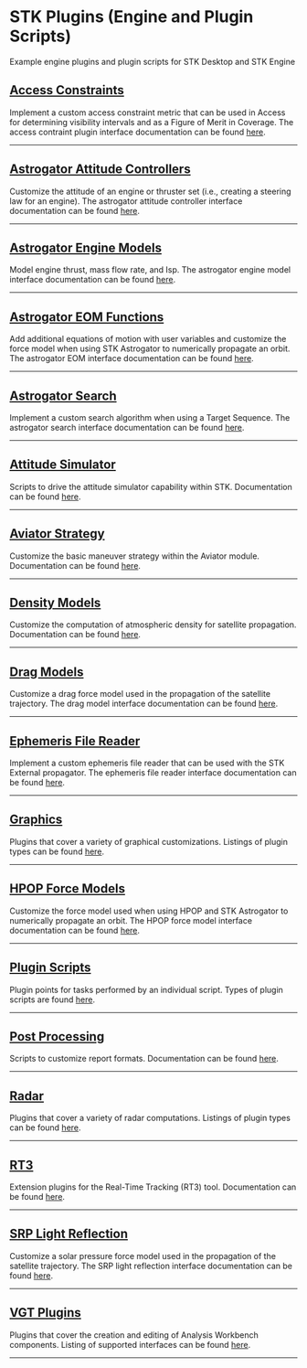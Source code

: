 # STK Plugins (Engine and Plugin Scripts)

Example engine plugins and plugin scripts for STK Desktop and STK Engine

## [Access Constraints](AccessConstraints)

Implement a custom access constraint metric that can be used in Access for determining visibility intervals and as a Figure of Merit in Coverage. The access contraint plugin interface documentation can be found [here](https://help.agi.com/stkdevkit/index.htm#DocX/AgAccessConstraintPlugin~IAgAccessConstraintPlugin.html).

---

## [Astrogator Attitude Controllers](Astrogator.AttitudeControllers)

Customize the attitude of an engine or thruster set (i.e., creating a steering law for an engine). The astrogator attitude controller interface documentation can be found [here](https://help.agi.com/stkdevkit/index.htm#DocX/AgPropagatorWrappers~IAgGatorPluginAttCtrl.html).

---

## [Astrogator Engine Models](Astrogator.EngineModels)

Model engine thrust, mass flow rate, and Isp. The astrogator engine model interface documentation can be found [here](https://help.agi.com/stkdevkit/index.htm#DocX/AgPropagatorWrappers~IAgGatorPluginEngineModel.html).

---

## [Astrogator EOM Functions](Astrogator.EOMFunctions)

Add additional equations of motion with user variables and customize the force model when using STK Astrogator to numerically propagate an orbit. The astrogator EOM interface documentation can be found [here](https://help.agi.com/stkdevkit/index.htm#DocX/AgAsHpopPlugin~IAgAsEOMFuncPlugin.html).

---

## [Astrogator Search](Astrogator.Search)

Implement a custom search algorithm when using a Target Sequence. The astrogator search interface documentation can be found [here](https://help.agi.com/stkdevkit/index.htm#DocX/AgSearch~IAgPluginSearch.html).

---

## [Attitude Simulator](AttitudeSimulatorPlugin)

Scripts to drive the attitude simulator capability within STK. Documentation can be found [here](https://help.agi.com/stkdevkit/index.htm#../Subsystems/pluginScripts/Content/attitudePoints.htm?Highlight=attitude%20simulator).

---

## [Aviator Strategy](AviatorStrategy)

Customize the basic maneuver strategy within the Aviator module. Documentation can be found [here](https://help.agi.com/stk/12.2.0/index.htm#aircraft/proc_basicManeuver.htm?TocPath=Add-on%2520Modules%257CAviator%257CProcedures%257CBasic%2520Maneuver%257C_____0).

---

## [Density Models](DensityModels)

Customize the computation of atmospheric density for satellite propagation. Documentation can be found [here](https://help.agi.com/stkdevkit/index.htm#DocX/stkPlugins_PG.html?TocPath=Library%2520Reference%257CSTK%2520Engine%2520Plugins%257C_____1).

---

## [Drag Models](DragModels)

Customize a drag force model used in the propagation of the satellite trajectory. The drag model interface documentation can be found [here](https://help.agi.com/stkdevkit/index.htm#DocX/AgAsHpopPlugin~IAgAsDragModelPlugin.html).

---

## [Ephemeris File Reader](EphemerisFileReader)

Implement a custom ephemeris file reader that can be used with the STK External propagator. The ephemeris file reader interface documentation can be found [here](https://help.agi.com/stkdevkit/index.htm#DocX/AgAsPlugin~IAgAsEphemFileReaderPlugin.html).

---

## [Graphics](Graphics)

Plugins that cover a variety of graphical customizations. Listings of plugin types can be found [here](https://help.agi.com/stkdevkit/index.htm#STKPlugins/enginePlugins_pluginPoints.htm?TocPath=Select%2520the%2520Right%2520Technology%257CExtend%2520AGI%2520Products%257CExtend%2520the%2520Engine%257CCOM%2520Based%2520Engine%2520Plugins%257CEngine%2520Plugin%2520Technology%257C_____1).

---

## [HPOP Force Models](Hpop.ForceModels)

Customize the force model used when using HPOP and STK Astrogator to numerically propagate an orbit. The HPOP force model interface documentation can be found [here](https://help.agi.com/stkdevkit/index.htm#DocX/AgAsHpopPlugin_P.html).

---

## [Plugin Scripts](PluginScripts)

Plugin points for tasks performed by an individual script. Types of plugin scripts are found [here](https://help.agi.com/stkdevkit/index.htm#STKPlugins/enginePlugins_scriptPluginPoints.htm?TocPath=Select%2520the%2520Right%2520Technology%257CExtend%2520AGI%2520Products%257CExtend%2520the%2520Engine%257CEngine%2520Plugin%2520Scripts%257C_____1).

---

## [Post Processing](PostProcessing)

Scripts to customize report formats. Documentation can be found [here](https://help.agi.com/stk/12.2.0/index.htm#stk/report-08.htm).

---

## [Radar](Radar)

Plugins that cover a variety of radar computations. Listings of plugin types can be found [here](https://help.agi.com/stkdevkit/index.htm#STKPlugins/enginePlugins_pluginPoints.htm?TocPath=Select%2520the%2520Right%2520Technology%257CExtend%2520AGI%2520Products%257CExtend%2520the%2520Engine%257CCOM%2520Based%2520Engine%2520Plugins%257CEngine%2520Plugin%2520Technology%257C_____1).

---

## [RT3](RT3)

Extension plugins for the Real-Time Tracking (RT3) tool. Documentation can be found [here](https://help.agi.com/stkdevkit/index.htm#DocX/Rt3_PG.html?TocPath=Library%2520Reference%257CRT3%2520Object%2520Model%257C_____0).

---

## [SRP Light Reflection](SRP.LightReflection)

Customize a solar pressure force model used in the propagation of the satellite trajectory. The SRP light reflection interface documentation can be found [here](https://help.agi.com/stkdevkit/index.htm#DocX/AgAsHpopPlugin~IAgAsLightReflectionPlugin.html).

---

## [VGT Plugins](VGT.Plugins)

Plugins that cover the creation and editing of Analysis Workbench components. Listing of supported interfaces can be found [here](https://help.agi.com/stkdevkit/index.htm#DocX/AgCrdnPlugin_P.html).

---
